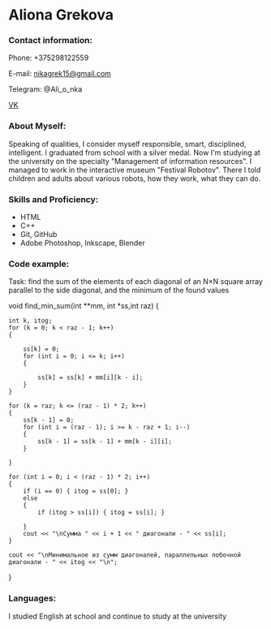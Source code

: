 # Aliona Grekova
### Contact information:
Phone: +375298122559

E-mail: nikagrek15@gmail.com

Telegram: @Ali_o_nka

[VK](https://vk.com/all_enchik)

### About Myself:
Speaking of qualities, I consider myself responsible, smart, disciplined, intelligent. I graduated from school with a silver medal. Now I'm studying at the university on the specialty "Management of information resources". I managed to work in the interactive museum "Festival Robotov". There I told children and adults about various robots, how they work, what they can do.
### Skills and Proficiency:
- HTML
- C++
- Git, GitHub
- Adobe Photoshop, Inkscape, Blender
### Code example:
Task: find the sum of the elements of each diagonal of an N×N square array parallel to the side diagonal, and the minimum of the found values

void find_min_sum(int **mm, int *ss,int raz)
{
    

    int k, itog;
    for (k = 0; k < raz - 1; k++)
    {

        ss[k] = 0;
        for (int i = 0; i <= k; i++)
        {

            ss[k] = ss[k] + mm[i][k - i];
        }
    }

    for (k = raz; k <= (raz - 1) * 2; k++)
    {
        ss[k - 1] = 0;
        for (int i = (raz - 1); i >= k - raz + 1; i--)
        {
            ss[k - 1] = ss[k - 1] + mm[k - i][i];
        }

    }

    for (int i = 0; i < (raz - 1) * 2; i++)
    {
        if (i == 0) { itog = ss[0]; }
        else
        {
            if (itog > ss[i]) { itog = ss[i]; }

        }
        cout << "\nСумма " << i + 1 << " диагонали - " << ss[i];
    }

    cout << "\nМинимальное из сумм диагоналей, параллельных побочной диагонали - " << itog << "\n";
}
### Languages:
I studied English at school and continue to study at the university
